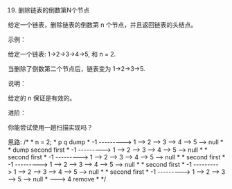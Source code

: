 19. 删除链表的倒数第N个节点

给定一个链表，删除链表的倒数第 n 个节点，并且返回链表的头结点。

示例：

给定一个链表: 1->2->3->4->5, 和 n = 2.

当删除了倒数第二个节点后，链表变为 1->2->3->5.

说明：

给定的 n 保证是有效的。

进阶：

你能尝试使用一趟扫描实现吗？








思路:
/*
    *       n = 2;
    *     p q dump
    *        -1   --------->  1 -->  2 --> 3 --> 4 --> 5 --> null
    *
    *        dump
             second                       first
    *        -1   --------->  1 -->  2 --> 3 --> 4 --> 5 --> null
    *
    *                        second                  first
    *        -1   --------->  1 -->  2 --> 3 --> 4 --> 5 --> null
    *
    *                              second             first
    *        -1   --------->  1 -->  2 --> 3 --> 4 --> 5 --> null
    *
    *                                    second              first
    *        -1   --------->  1 -->  2 --> 3 --> 4 --> 5 --> null
    *
    *                                     second      first
    *        -1   --------->  1 -->  2 --> 3 --> 5 --> null
    *                                       ---> 4   remove
    * */